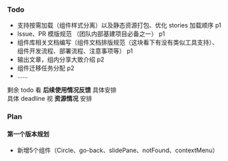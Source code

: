 
### Todo

* 支持按需加载（组件样式分离）以及静态资源打包、优化 stories 加载顺序    p1
* Issue、PR 模版规范 （团队内部基建项目必备之一） p1
* 组件库相关文档编写（组件文档排版规范（这块看下有没有类似工具支持）、组件开发流程、部署流程、注意事项等） p1
* 输出文章，组内分享大致介绍  p2
* 组件迁移任务分配  p2
* ......

剩余 todo 看 **后续使用情况反馈** 具体安排  
具体 deadline 视 **资源情况** 安排

### Plan
#### 第一个版本规划
+ 新增5个组件（Circle、go-back、slidePane、notFound、contextMenu）